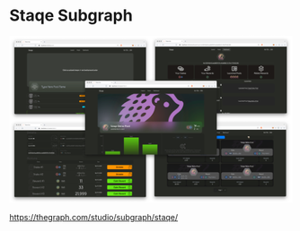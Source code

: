 # Staqe Subgraph

<img src="https://raw.githubusercontent.com/staqeprotocol/interface/main/public/banner.png" />

https://thegraph.com/studio/subgraph/staqe/
